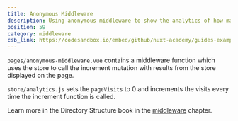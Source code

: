 ```yaml
---
title: Anonymous Middleware
description: Using anonymous middleware to show the analytics of how many times a user visits a page.
position: 59
category: middleware
csb_link: https://codesandbox.io/embed/github/nuxt-academy/guides-examples/tree/master/04_directory_structure/09_middleware_anonymous
---
```


<example-intro></example-intro>

`pages/anonymous-middleware.vue` contains a middleware function which uses the store to call the increment mutation with results from the store displayed on the page.

`store/analytics.js` sets the `pageVisits` to 0 and increments the visits every time the increment function is called.

<base-alert type="next">

Learn more in the Directory Structure book in the [middleware](/guides/directory-structure/middleware#anonymous-middleware) chapter.

</base-alert>

<code-sandbox :src="csb_link"></code-sandbox>
